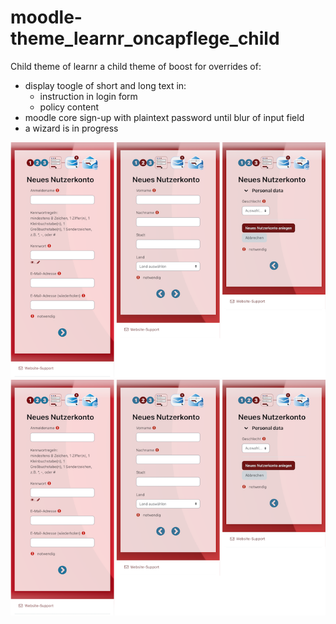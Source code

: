# moodle-theme_learnr_oncapflege_child
Child theme of learnr a child theme of boost for overrides of:
- display toogle of short and long text in:
  - instruction in login form
  - policy content
- moodle core sign-up with plaintext password until blur of input field
- a wizard is in progress

![policiestoggle](https://github.com/tinjohn/moodle-theme_learnr_oncapflege_child/blob/wizard/docpix/Wizard.png)
![wizard](https://github.com/tinjohn/moodle-theme_learnr_oncapflege_child/blob/wizard/docpix/Wizard.png)